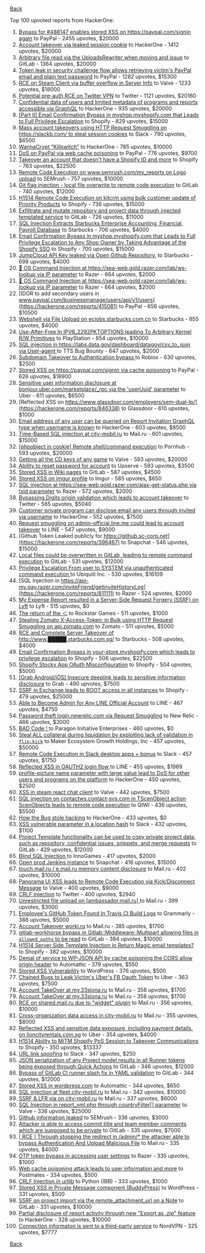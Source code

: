 [Back](../README.md)

Top 100 upvoted reports from HackerOne:

1. [Bypass for #488147 enables stored XSS on https://paypal.com/signin again](https://hackerone.com/reports/510152) to PayPal - 2455 upvotes, $20000
2. [Account takeover via leaked session cookie](https://hackerone.com/reports/745324) to HackerOne - 1412 upvotes, $20000
3. [Arbitrary file read via the UploadsRewriter when moving and issue](https://hackerone.com/reports/827052) to GitLab - 1364 upvotes, $20000
4. [Token leak in security challenge flow allows retrieving victim's PayPal email and plain text password](https://hackerone.com/reports/739737) to PayPal - 1282 upvotes, $15300
5. [RCE on Steam Client via buffer overflow in Server Info](https://hackerone.com/reports/470520) to Valve - 1233 upvotes, $18000
6. [Potential pre-auth RCE on Twitter VPN](https://hackerone.com/reports/591295) to Twitter - 1121 upvotes, $20160
7. [Confidential data of users and limited metadata of programs and reports accessible via GraphQL](https://hackerone.com/reports/489146) to HackerOne - 935 upvotes, $20000
8. [[Part II] Email Confirmation Bypass in myshop.myshopify.com that Leads to Full Privilege Escalation](https://hackerone.com/reports/796808) to Shopify - 829 upvotes, $15000
9. [Mass account takeovers using HTTP Request Smuggling on https://slackb.com/ to steal session cookies](https://hackerone.com/reports/737140) to Slack - 790 upvotes, $6500
10. [WannaCrypt “Killswitch”](https://hackerone.com/reports/228648) to HackerOne - 785 upvotes, $10000
11. [DoS on PayPal via web cache poisoning](https://hackerone.com/reports/622122) to PayPal - 776 upvotes, $9700
12. [Takeover an account that doesn't have a Shopify ID and more](https://hackerone.com/reports/867513) to Shopify - 763 upvotes, $22500
13. [Remote Code Execution on www.semrush.com/my_reports on Logo upload](https://hackerone.com/reports/403417) to SEMrush - 757 upvotes, $10000
14. [Git flag injection - local file overwrite to remote code execution](https://hackerone.com/reports/658013) to GitLab - 740 upvotes, $12000
15. [H1514 Remote Code Execution on kitcrm using bulk customer update of Priority Products](https://hackerone.com/reports/422944) to Shopify - 736 upvotes, $15000
16. [Exfiltrate and mutate repository and project data through injected templated service](https://hackerone.com/reports/446585) to GitLab - 726 upvotes, $11000
17. [SQL Injection Extracts Starbucks Enterprise Accounting, Financial, Payroll Database](https://hackerone.com/reports/531051) to Starbucks - 706 upvotes, $4000
18. [Email Confirmation Bypass in myshop.myshopify.com that Leads to Full Privilege Escalation to Any Shop Owner by Taking Advantage of the Shopify SSO](https://hackerone.com/reports/791775) to Shopify - 700 upvotes, $15000
19. [JumpCloud API Key leaked via Open Github Repository.](https://hackerone.com/reports/716292) to Starbucks - 698 upvotes, $4000
20. [🐞 OS Command Injection at https://sea-web.gold.razer.com/lab/ws-lookup via IP parameter](https://hackerone.com/reports/821962) to Razer - 664 upvotes, $2000
21. [🐞 OS Command Injection at https://sea-web.gold.razer.com/lab/ws-lookup via IP parameter](https://hackerone.com/reports/821962) to Razer - 664 upvotes, $2000
22. [IDOR to add secondary users in www.paypal.com/businessmanage/users/api/v1/users](https://hackerone.com/reports/415081) to PayPal - 656 upvotes, $10500
23. [Webshell via File Upload on ecjobs.starbucks.com.cn](https://hackerone.com/reports/506646) to Starbucks - 655 upvotes, $4000
24. [Use-After-Free In IPV6_2292PKTOPTIONS leading To Arbitrary Kernel R/W Primitives](https://hackerone.com/reports/826026) to PlayStation - 654 upvotes, $10000
25. [SQL injection in https://labs.data.gov/dashboard/datagov/csv_to_json via User-agent ](https://hackerone.com/reports/297478) to TTS Bug Bounty - 647 upvotes, $2000
26. [Subdomain Takeover to Authentication bypass ](https://hackerone.com/reports/335330) to Roblox - 630 upvotes, $2500
27. [Stored XSS on https://paypal.com/signin via cache poisoning](https://hackerone.com/reports/488147) to PayPal - 626 upvotes, $18900
28. [Sensitive user information disclosure at bonjour.uber.com/marketplace/_rpc via the 'userUuid' parameter](https://hackerone.com/reports/542340) to Uber - 611 upvotes, $6500
29. [Reflected XSS on https://www.glassdoor.com/employers/sem-dual-lp/](https://hackerone.com/reports/846338) to Glassdoor - 610 upvotes, $1000
30. [Email address of any user can be queried on Report Invitation GraphQL type when username is known](https://hackerone.com/reports/792927) to HackerOne - 603 upvotes, $8500
31. [Time-Based SQL injection at city-mobil.ru](https://hackerone.com/reports/868436) to Mail.ru - 601 upvotes, $15000
32. [[phpobject in cookie] Remote shell/command execution](https://hackerone.com/reports/141956) to Pornhub - 593 upvotes, $20000
33. [Getting all the CD keys of any game](https://hackerone.com/reports/391217) to Valve - 593 upvotes, $20000
34. [Ability to reset password for account](https://hackerone.com/reports/322985) to Upserve  - 593 upvotes, $3500
35. [Stored XSS in Wiki pages](https://hackerone.com/reports/526325) to GitLab - 587 upvotes, $4500
36. [Stored XSS on imgur profile](https://hackerone.com/reports/484434) to Imgur - 585 upvotes, $650
37. [SQL injection at https://sea-web.gold.razer.com/ajax-get-status.php via txid parameter](https://hackerone.com/reports/819738) to Razer - 572 upvotes, $2000
38. [Bypassing Digits origin validation which leads to account takeover](https://hackerone.com/reports/129873) to Twitter - 565 upvotes, $5040
39. [Customer private program can disclose email any users through invited via username](https://hackerone.com/reports/807448) to HackerOne - 552 upvotes, $7500
40. [Request smuggling on admin-official.line.me could lead to account takeover](https://hackerone.com/reports/740037) to LINE - 547 upvotes, $9000
41. [Github Token Leaked publicly for https://github.sc-corp.net](https://hackerone.com/reports/396467) to Snapchat - 546 upvotes, $15000
42. [Local files could be overwritten in GitLab, leading to remote command execution](https://hackerone.com/reports/587854) to GitLab - 531 upvotes, $12000
43. [Privilege Escalation From user to SYSTEM via unauthenticated command execution ](https://hackerone.com/reports/544928) to Ubiquiti Inc. - 530 upvotes, $16109
44. [SQL Injection in https://api-my.pay.razer.com/inviteFriend/getInviteHistoryLog](https://hackerone.com/reports/811111) to Razer - 524 upvotes, $2000
45. [My Expense Report resulted in a Server-Side Request Forgery (SSRF) on Lyft](https://hackerone.com/reports/885975) to Lyft - 515 upvotes, $0
46. [The return of the ＜](https://hackerone.com/reports/639684) to Rockstar Games - 511 upvotes, $1000
47. [Stealing Zomato X-Access-Token: in Bulk using HTTP Request Smuggling on api.zomato.com](https://hackerone.com/reports/771666) to Zomato - 511 upvotes, $5000
48. [RCE and Complete Server Takeover of http://www.█████.starbucks.com.sg/](https://hackerone.com/reports/502758) to Starbucks - 508 upvotes, $4000
49. [Email Confirmation Bypass in your-store.myshopify.com which leads to privilege escalation](https://hackerone.com/reports/910300) to Shopify - 506 upvotes, $22500
50. [Shopify Stocky App OAuth Misconfiguration](https://hackerone.com/reports/740989) to Shopify - 504 upvotes, $5000
51. [[Grab Android/iOS] Insecure deeplink leads to sensitive information disclosure](https://hackerone.com/reports/401793) to Grab - 490 upvotes, $7500
52. [SSRF in Exchange leads to ROOT access in all instances](https://hackerone.com/reports/341876) to Shopify - 479 upvotes, $25000
53. [Able to Become Admin for Any LINE Official Account](https://hackerone.com/reports/698579) to LINE - 467 upvotes, $4750
54. [Password theft login.newrelic.com via Request Smuggling](https://hackerone.com/reports/498052) to New Relic - 466 upvotes, $3000
55. [BAD Code ! ](https://hackerone.com/reports/180074) to Paragon Initiative Enterprises - 460 upvotes, $0
56. [Steal ALL collateral during liquidation by exploiting lack of validation in `flip.kick`](https://hackerone.com/reports/684092) to Maker Ecosystem Growth Holdings, Inc - 457 upvotes, $50000
57. [Remote Code Execution in Slack desktop apps + bonus](https://hackerone.com/reports/783877) to Slack - 457 upvotes, $1750
58. [Reflected XSS in OAUTH2 login flow ](https://hackerone.com/reports/697099) to LINE - 455 upvotes, $1989
59. [profile-picture name parameter with large value lead to DoS for other users and programs on the platform](https://hackerone.com/reports/764434) to HackerOne - 450 upvotes, $2500
60. [XSS in steam react chat client](https://hackerone.com/reports/409850) to Valve - 442 upvotes, $7500
61. [SQL injection on contactws.contact-sys.com in TScenObject action ScenObjects leads to remote code execution](https://hackerone.com/reports/816254) to QIWI - 436 upvotes, $5500
62. [How the Bug stole hacking](https://hackerone.com/reports/762510) to HackerOne - 433 upvotes, $0
63. [XSS vulnerable parameter in a location hash](https://hackerone.com/reports/146336) to Slack - 432 upvotes, $1100
64. [Project Template functionality can be used to copy private project data, such as repository, confidential issues, snippets, and merge requests](https://hackerone.com/reports/689314) to GitLab - 429 upvotes, $12000
65. [Blind SQL Injection ](https://hackerone.com/reports/758654) to InnoGames - 417 upvotes, $2000
66. [Open prod Jenkins instance](https://hackerone.com/reports/231460) to Snapchat - 416 upvotes, $15000
67. [touch.mail.ru / e.mail.ru memory content disclosure](https://hackerone.com/reports/513236) to Mail.ru - 402 upvotes, $10000
68. [Panorama UI XSS leads to Remote Code Execution via Kick/Disconnect Message](https://hackerone.com/reports/631956) to Valve - 400 upvotes, $9000
69. [CRLF injection](https://hackerone.com/reports/446271) to Twitter - 400 upvotes, $2940
70. [Unrestricted file upload on [ambassador.mail.ru] ](https://hackerone.com/reports/854032) to Mail.ru - 399 upvotes, $3000
71. [Employee's GitHub Token Found In Travis CI Build Logs](https://hackerone.com/reports/496937) to Grammarly - 388 upvotes, $5000
72. [Account Takeover worki.ru](https://hackerone.com/reports/744662) to Mail.ru - 385 upvotes, $1700
73. [gitlab-workhorse bypass in Gitlab::Middleware::Multipart allowing files in `allowed_paths` to be read](https://hackerone.com/reports/850447) to GitLab - 384 upvotes, $10000
74. [H1514 Server Side Template Injection in Return Magic email templates?](https://hackerone.com/reports/423541) to Shopify - 382 upvotes, $10000
75. [Denial of service to WP-JSON API by cache poisoning the CORS allow origin header](https://hackerone.com/reports/591302) to Automattic - 379 upvotes, $550
76. [Stored XSS Vulnerability](https://hackerone.com/reports/643908) to WordPress - 376 upvotes, $500
77. [Chained Bugs to Leak Victim's Uber's FB Oauth Token](https://hackerone.com/reports/202781) to Uber - 363 upvotes, $7500
78. [Account TakeOver at my.33slona.ru](https://hackerone.com/reports/773519) to Mail.ru - 358 upvotes, $1700
79. [Account TakeOver at my.33slona.ru](https://hackerone.com/reports/773519) to Mail.ru - 358 upvotes, $1700
80. [RCE on shared.mail.ru due to "widget" plugin](https://hackerone.com/reports/518637) to Mail.ru - 356 upvotes, $10000
81. [Cross-organization data access in city-mobil.ru](https://hackerone.com/reports/863983) to Mail.ru - 355 upvotes, $8000
82. [Reflected XSS and sensitive data exposure, including payment details, on lioncityrentals.com.sg](https://hackerone.com/reports/340431) to Uber - 354 upvotes, $4000
83. [H1514 Ability to MiTM Shopify PoS Session to Takeover Communications](https://hackerone.com/reports/423467) to Shopify - 350 upvotes, $13337
84. [URL link spoofing](https://hackerone.com/reports/481472) to Slack - 347 upvotes, $250
85. [JSON serialization of any Project model results in all Runner tokens being exposed through Quick Actions](https://hackerone.com/reports/509924) to GitLab - 346 upvotes, $12000
86. [Bypass of GitLab CI runner slash fix in YAML validation](https://hackerone.com/reports/409395) to GitLab - 344 upvotes, $12000
87. [Stored XSS in wordpress.com](https://hackerone.com/reports/733248) to Automattic - 344 upvotes, $650
88. [SQL injection at fleet.city-mobil.ru](https://hackerone.com/reports/881901) to Mail.ru - 342 upvotes, $10000
89. [SSRF & LFR via on city-mobil.ru](https://hackerone.com/reports/748123) to Mail.ru - 337 upvotes, $6000
90. [SQL Injection in report_xml.php through countryFilter[] parameter](https://hackerone.com/reports/383127) to Valve - 336 upvotes, $25000
91. [Github information leaked](https://hackerone.com/reports/676212) to SEMrush - 336 upvotes, $3000
92. [Attacker is able to access commit title and team member comments which are supposed to be private](https://hackerone.com/reports/502593) to GitLab - 335 upvotes, $7000
93. [[ RCE ] Through stopping the redirect in /admin/* the attacker able to bypass Authentication And Upload Malicious File](https://hackerone.com/reports/683957) to Mail.ru - 335 upvotes, $4000
94. [OTP token bypass in accessing user settings](https://hackerone.com/reports/699082) to Razer - 335 upvotes, $1000
95. [Web cache poisoning attack leads to user information and more](https://hackerone.com/reports/492841) to Postmates - 334 upvotes, $500
96. [CRLF Injection in urllib](https://hackerone.com/reports/590020) to Python (IBB) - 333 upvotes, $1000
97. [Stored XSS in Private Message component (BuddyPress)](https://hackerone.com/reports/487081) to WordPress - 331 upvotes, $500
98. [SSRF on project import via the remote_attachment_url on a Note](https://hackerone.com/reports/826361) to GitLab - 331 upvotes, $10000
99. [Partial disclosure of report activity through new "Export as .zip" feature](https://hackerone.com/reports/182358) to HackerOne - 328 upvotes, $10000
100. [Connection informaton is sent to a third-party service](https://hackerone.com/reports/752402) to NordVPN - 325 upvotes, $7777


[Back](../README.md)